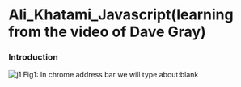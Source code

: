 # Ali_Khatami_Javascript(learning from the video of Dave Gray)

### Introduction

![j1](https://github.com/C191068/Ali_Khatami_JS/assets/89090776/a5949854-9e4a-4045-8df2-a91144b9d98a)
Fig1: In chrome address bar we will type about:blank <br>


